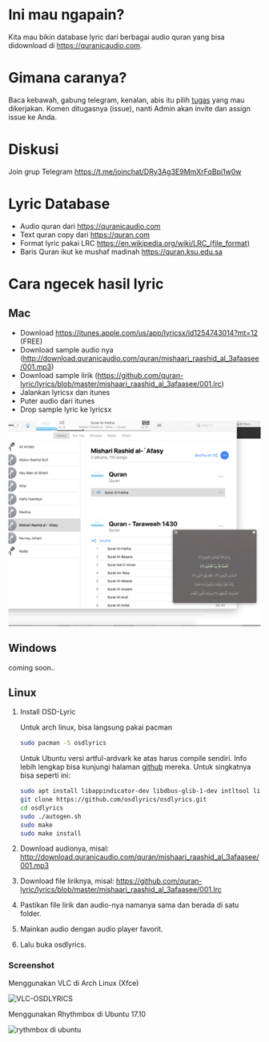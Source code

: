 # Ini mau ngapain?
Kita mau bikin database lyric dari berbagai audio quran yang bisa didownload di https://quranicaudio.com.

# Gimana caranya?
Baca kebawah, gabung telegram, kenalan, abis itu pilih [tugas](https://github.com/quran-lyric/lyrics/issues) yang mau dikerjakan. Komen ditugasnya (issue), nanti Admin akan invite dan assign issue ke Anda.

# Diskusi
Join grup Telegram https://t.me/joinchat/DRy3Ag3E9MmXrFqBpi1w0w

# Lyric Database

- Audio quran dari https://quranicaudio.com
- Text quran copy dari https://quran.com
- Format lyric pakai LRC https://en.wikipedia.org/wiki/LRC_(file_format)
- Baris Quran ikut ke mushaf madinah https://quran.ksu.edu.sa

# Cara ngecek hasil lyric

## Mac
- Download https://itunes.apple.com/us/app/lyricsx/id1254743014?mt=12 (FREE)
- Download sample audio nya (http://download.quranicaudio.com/quran/mishaari_raashid_al_3afaasee/001.mp3)
- Download sample lirik (https://github.com/quran-lyric/lyrics/blob/master/mishaari_raashid_al_3afaasee/001.lrc)
- Jalankan lyricsx dan itunes
- Puter audio dari itunes
- Drop sample lyric ke lyricsx

![Lyricsx](https://github.com/rawaludin/i/raw/master/mac-lyricsx.png)


## Windows
coming soon..

## Linux
1. Install OSD-Lyric

	Untuk arch linux, bisa langsung pakai pacman

	```bash
	sudo pacman -S osdlyrics
	```
	Untuk Ubuntu versi artful-ardvark ke atas harus compile sendiri. Info lebih lengkap bisa kunjungi halaman [github](https://github.com/osdlyrics/osdlyrics) mereka. Untuk singkatnya bisa seperti ini:

	```bash
	sudo apt install libappindicator-dev libdbus-glib-1-dev intltool libnotify-dev python-dbus python-pycurl python-chardet
	git clone https://github.com/osdlyrics/osdlyrics.git
	cd osdlyrics
	sudo ./autogen.sh
	sudo make
	sudo make install
	```

2. Download audionya, misal: http://download.quranicaudio.com/quran/mishaari_raashid_al_3afaasee/001.mp3
3. Download file liriknya, misal: https://github.com/quran-lyric/lyrics/blob/master/mishaari_raashid_al_3afaasee/001.lrc
4. Pastikan file lirik dan audio-nya namanya sama dan berada di satu folder.
5. Mainkan audio dengan audio player favorit.
6. Lalu buka osdlyrics.

### Screenshot

Menggunakan VLC di Arch Linux (Xfce)

![VLC-OSDLYRICS](https://raw.githubusercontent.com/ibnujakaria/ibnujakaria.github.io/master/images/Screenshot_2018-05-04_14-41-32.png)

Menggunakan Rhythmbox di Ubuntu 17.10

![rythmbox di ubuntu](https://raw.githubusercontent.com/ibnujakaria/ibnujakaria.github.io/master/images/Screenshot%20from%202018-05-04%2016-33-09.png)

